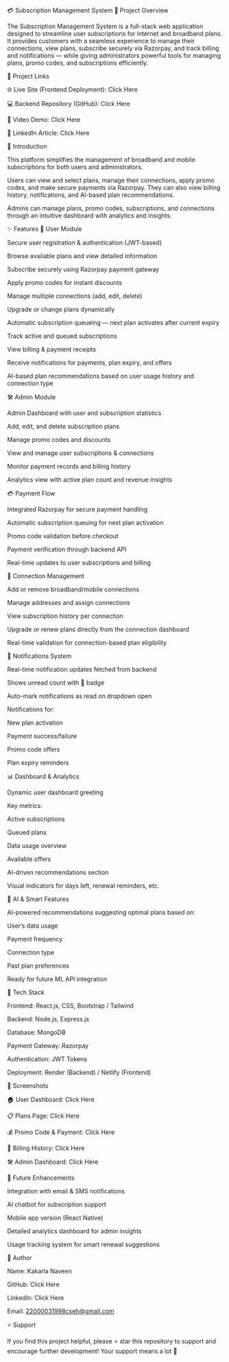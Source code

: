 💳 Subscription Management System
🚀 Project Overview

The Subscription Management System is a full-stack web application designed to streamline user subscriptions for internet and broadband plans. It provides customers with a seamless experience to manage their connections, view plans, subscribe securely via Razorpay, and track billing and notifications — while giving administrators powerful tools for managing plans, promo codes, and subscriptions efficiently.

🔗 Project Links

🌐 Live Site (Frontend Deployment): Click Here

💻 Backend Repository (GitHub): Click Here

🎥 Video Demo: Click Here

📄 LinkedIn Article: Click Here

📖 Introduction

This platform simplifies the management of broadband and mobile subscriptions for both users and administrators.

Users can view and select plans, manage their connections, apply promo codes, and make secure payments via Razorpay. They can also view billing history, notifications, and AI-based plan recommendations.

Admins can manage plans, promo codes, subscriptions, and connections through an intuitive dashboard with analytics and insights.

✨ Features
👤 User Module

Secure user registration & authentication (JWT-based)

Browse available plans and view detailed information

Subscribe securely using Razorpay payment gateway

Apply promo codes for instant discounts

Manage multiple connections (add, edit, delete)

Upgrade or change plans dynamically

Automatic subscription queueing — next plan activates after current expiry

Track active and queued subscriptions

View billing & payment receipts

Receive notifications for payments, plan expiry, and offers

AI-based plan recommendations based on user usage history and connection type

🛠 Admin Module

Admin Dashboard with user and subscription statistics

Add, edit, and delete subscription plans

Manage promo codes and discounts

View and manage user subscriptions & connections

Monitor payment records and billing history

Analytics view with active plan count and revenue insights

💳 Payment Flow

Integrated Razorpay for secure payment handling

Automatic subscription queuing for next plan activation

Promo code validation before checkout

Payment verification through backend API

Real-time updates to user subscriptions and billing

📡 Connection Management

Add or remove broadband/mobile connections

Manage addresses and assign connections

View subscription history per connection

Upgrade or renew plans directly from the connection dashboard

Real-time validation for connection-based plan eligibility

🔔 Notifications System

Real-time notification updates fetched from backend

Shows unread count with 🔴 badge

Auto-mark notifications as read on dropdown open

Notifications for:

New plan activation

Payment success/failure

Promo code offers

Plan expiry reminders

📊 Dashboard & Analytics

Dynamic user dashboard greeting

Key metrics:

Active subscriptions

Queued plans

Data usage overview

Available offers

AI-driven recommendations section

Visual indicators for days left, renewal reminders, etc.

🧠 AI & Smart Features

AI-powered recommendations suggesting optimal plans based on:

User’s data usage

Payment frequency

Connection type

Past plan preferences

Ready for future ML API integration

🧱 Tech Stack

Frontend: React.js, CSS, Bootstrap / Tailwind

Backend: Node.js, Express.js

Database: MongoDB

Payment Gateway: Razorpay

Authentication: JWT Tokens

Deployment: Render (Backend) / Netlify (Frontend)

📸 Screenshots

🏠 User Dashboard: Click Here

📋 Plans Page: Click Here

💰 Promo Code & Payment: Click Here

🧾 Billing History: Click Here

🛠 Admin Dashboard: Click Here

📌 Future Enhancements

Integration with email & SMS notifications

AI chatbot for subscription support

Mobile app version (React Native)

Detailed analytics dashboard for admin insights

Usage tracking system for smart renewal suggestions

👤 Author

Name: Kakarla Naveen

GitHub: Click Here

LinkedIn: Click Here

Email: 22000031998cseh@gmail.com

⭐ Support

If you find this project helpful, please ⭐ star this repository to support and encourage further development!
Your support means a lot 🙏
